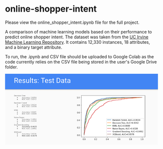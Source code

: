 # online-shopper-intent

Please view the online_shopper_intent.ipynb file for the full project.

A comparison of machine learning models based on their performance to predict online shopper intent. The dataset was taken from the [UC Irvine Machine Learning Repository](https://archive.ics.uci.edu/ml/datasets/Online+Shoppers+Purchasing+Intention+Dataset). It contains 12,330 instances, 18 attributes, and a binary target attribute.

To run, the .ipynb and CSV file should be uploaded to Google Colab as the code currently relies on the CSV file being stored in the user's Google Drive folder.

![Results of model comparison on test data according to accuracy and AUC metrics](https://raw.githubusercontent.com/kojiro-soooo/online-shopper-intent/master/images/Results.png)
